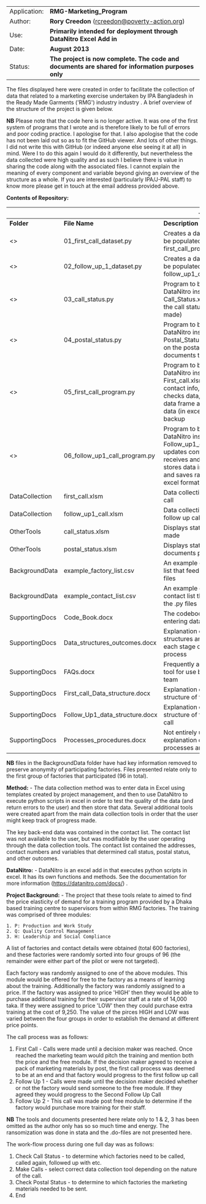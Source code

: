 |     |     |
| --- | --- |
| Application: | **RMG-Marketing_Program** |
| Author:      | **Rory Creedon** (rcreedon@poverty-action.org) |
| Use:         | **Primarily intended for deployment through DataNitro Excel Add in** |
| Date:		   | **August 2013** |
| Status:	   | **The project is now complete. The code and documents are shared for information purposes only** |

The files displayed here were created in order to facilitate the collection of data that related to a marketing exercise undertaken by IPA Bangladesh in the Ready Made Garments ('RMG') industry industry . A brief overview of the structure of the project is given below.

**NB** Please note that the code here is no longer active. It was one of the first system of programs that I wrote and is therefore likely to be full of errors and poor coding practice. I apologise for that. I also apologise that the code has not been laid out so as to fit the GitHub viewer. And lots of other things. I did not write this with GitHub (or indeed anyone else seeing it at all) in mind. Were I to do this again I would do it differently, but nevertheless the data collected were high quality and as such I believe there is value in sharing the code along with the associated files. I cannot explain the meaning of every component and variable beyond giving an overview of the structure as a whole. If you are interested (particularly IPA/J-PAL staff) to know more please get in touch at the email address provided above.

**Contents of Repository:**
	
|     |     | --- |
| --- | --- | --- |
| **Folder**   		| **File Name** 					| **Description**|
| <>		   		| 01_first_call_dataset.py			| Creates a data set that will be populated by the first_call_program.py |
| <>           		| 02_follow_up_1_dataset.py			| Creates a data set that will be populated by the follow_up1_call_program.py |
| <>		   		| 03_call_status.py					| Program to be run in DataNitro inside Call_Status.xlsm; checks on the call status (i.e. progress made) |
| <>		   		| 04_postal_status.py				| Program to be run in DataNitro inside Postal_Status.xlsm; checks on the postal status of documents to be sent |
| <>           		| 05_first_call_program.py			| Program to be run in DataNitro inside First_call.xlsm; updates contact info, receives and checks data, stores data in data frame and saves raw data (in excel format) as backup|
| <>		   		| 06_follow_up1_call_program.py		| Program to be run in DataNitro inside Follow_up1_call.xlsm; updates contact info, receives and checks data, stores data in data frame and saves raw data (in excel format) as backup |
| DataCollection	| first_call.xlsm					| Data collection tool for first call |
| DataCollection	| follow_up1_call.xlsm				| Data collection tool for first follow up call |
| OtherTools		| call_status.xlsm					| Displays status of calls made |
| OtherTools		| postal_status.xlsm				| Displays status of documents posted |
| BackgroundData	| example_factory_list.csv			| An example of the factory list that feeds into the .py files |
| BackgroundData	| example_contact_list.csv			| An example of a factory contact list that feeds into the .py files |
| SupportingDocs	| Code_Book.docx					| The codebook used when entering data |
| SupportingDocs	| Data_structures_outcomes.docx		| Explanation of general data structures and outcomes at each stage of the call process |
| SupportingDocs	| FAQs.docx							| Frequently asked questions tool for use by marketing team |	
| SupportingDocs	| First_call_Data_structure.docx	| Explanation of data structure	of first call |
| SupportingDocs	| Follow_Up1_data_structure.docx	| Explanation of data structure of first follow up call |
| SupportingDocs	| Processes_procedures.docx			| Not entirely up to date explanation of the project processes and procedures |

**NB** files in the BackgroundData folder have had key information removed to preserve anonymity of participating factories. Files presented relate only to the first group of factories that participated (96 in total).
	
**Method:** - The data collection method was to enter data in Excel using templates created by project management, and then to use DataNitro to execute python scripts in excel in order to test the quality of the data (and return errors to the user) and then store that data. Several additional tools were created apart from the main data collection tools in order that the user might keep track of progress made.

The key back-end data was contained in the contact list. The contact list was not available to the user, but was modifiable by the user operating through the data collection tools. The contact list contained the addresses, contact numbers and variables that determined call status, postal status, and other outcomes. 

**DataNitro:** - DataNitro is an excel add in that executes python scripts in excel. It has its own functions and methods. See the documentation for more information (https://datanitro.com/docs/) . 

**Project Background:** - The project that these tools relate to aimed to find the price elasticity of demand for a training program provided by a Dhaka based training centre to supervisors from within RMG factories. The training was comprised of three modules:
	
	1. P: Production and Work Study
	2. Q: Quality Control Management 
	3. H: Leadership and Social Compliance
	
A list of factories and contact details were obtained (total 600 factories), and these factories were randomly sorted into four groups of 96 (the remainder were either part of the pilot or were not targeted).

Each factory was randomly assigned to one of the above modules. This module would be offered for free to the factory as a means of learning about the training. Additionally the factory was randomly assigned to a price. If the factory was assigned to price 'HIGH' then they would be able to purchase additional training for their supervisor staff at a rate of 14,000 taka. If they were assigned to price 'LOW' then they could purchase extra training at the cost of 9,250. The value of the pirces HIGH and LOW was varied between the four groups in order to establish the demand at different price points. 

The call process was as follows:

1. First Call - Calls were made until a decision maker was reached. Once reached the marketing team would pitch the training and mention both the price and the free module. If the decision maker agreed to receive a pack of marketing materials by post, the first call process was deemed to be at an end and that factory would progress to the first follow up call
2. Follow Up 1 - Calls were made until the decision maker decided whether or not the factory would send someone to the free module. If they agreed they would progress to the Second Follow Up Call
3. Follow Up 2 - This call was made post free module to determine if the factory would purchase more training for their staff. 

**NB** The tools and documents presented here relate only to 1 & 2, 3 has been omitted as the author only has so so much time and energy. The ransomization was done in stata and the .do-files are not presented here. 

The work-flow process during one full day was as follows:
	
1. Check Call Status - to determine which factories need to be called, called again, followed up with etc. 
2. Make Calls - select correct data collection tool depending on the nature of the call. 
3. Check Postal Status - to determine to which factories the marketing materials needed to be sent. 
4. End
